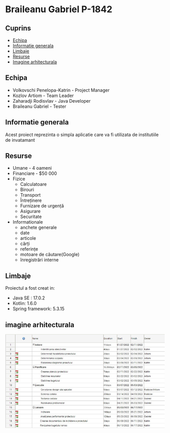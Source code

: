 # Braileanu Gabriel P-1842

## Cuprins
* [Echipa](#echipa)
* [Informatie generala](#informatie-generala)
* [Limbaje](#limbaje)
* [Resurse](#resurse)
* [Imagine arhitecturala](#imagine-arhitecturala)

## Echipa
* Volkovschi Penelopa-Katrin - Project Manager
* Kozlov Artiom - Team Leader
* Zaharadji Rodisvlav - Java Developer
* Braileanu Gabriel - Tester

## Informatie generala
Acest proiect reprezinta o simpla aplicatie care va fi utilizata de institutiile de invatamant
	
## Resurse
* Umane - 4 oameni
* Financiare - $50 000
* Fizice
  * Calculatoare
  * Birouri
  * Transport
  * Întreținere
  * Furnizare de urgență
  * Asigurare
  * Securitate
* Informationale
  * anchete generale
  * date
  * articole
  * cărți
  * referințe
  * motoare de căutare(Google)
  * înregistrări interne 

## Limbaje
Proiectul a fost creat in:
* Java SE : 17.0.2
* Kotlin: 1.6.0
* Spring framework: 5.3.15
	
## imagine arhitecturala
![Screenshot](grantt.jpg)
 



